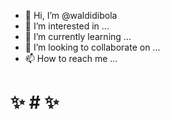 - 👋 Hi, I’m @waldidibola
- 👀 I’m interested in ...
- 🌱 I’m currently learning ...
- 💞️ I’m looking to collaborate on ...
- 📫 How to reach me ...

# ✨ # ✨

